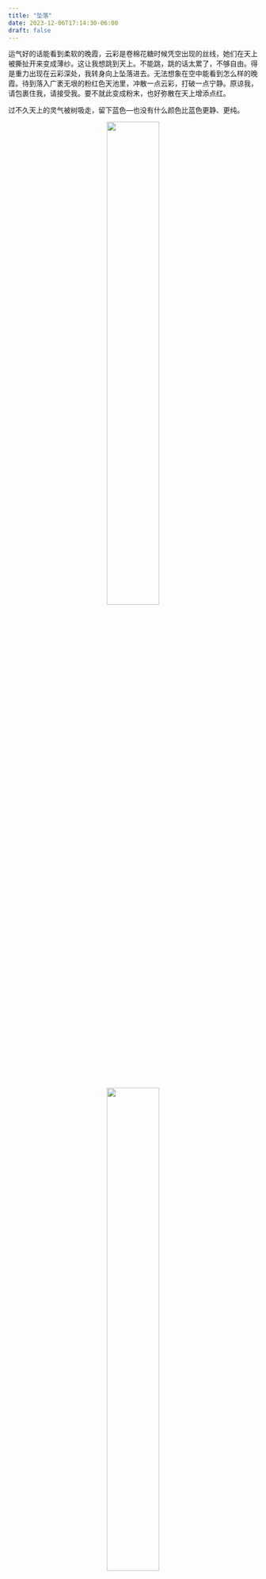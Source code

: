 ```yaml
---
title: "坠落"
date: 2023-12-06T17:14:30-06:00
draft: false
---
```


运气好的话能看到柔软的晚霞，云彩是卷棉花糖时候凭空出现的丝线，她们在天上被撕扯开来变成薄纱。这让我想跳到天上。不能跳，跳的话太累了，不够自由。得是重力出现在云彩深处，我转身向上坠落进去。无法想象在空中能看到怎么样的晚霞。待到落入广袤无垠的粉红色天池里，冲散一点云彩，打破一点宁静。原谅我，请包裹住我，请接受我。要不就此变成粉末，也好弥散在天上增添点红。

过不久天上的灵气被树吸走，留下蓝色––也没有什么颜色比蓝色更静、更纯。

<center>
  <figure>
    <img src="../myimages/sky1.jpg" style="width:50%;" />
    <img src="../myimages/sky2.jpg" style="width:50%;" />
    <img src="../myimages/bluetree.jpg" style="width:50%;" />
  </figure>
</center>